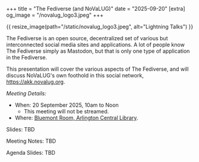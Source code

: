 +++
title = "The Fediverse (and NoVaLUG)"
date = "2025-09-20"
[extra]
og_image = "/novalug_logo3.jpeg"
+++

{{ resize_image(path="/static/novalug_logo3.jpeg", alt="Lightning Talks") }}

The Fediverse is an open source, decentralized set of various but interconnected
social media sites and applications. A lot of people know The Fediverse simply as
Mastodon, but that is only one type of application in the Fediverse.

This presentation will cover the various aspects of The Fediverse, and will
discuss NoVaLUG's own foothold in this social network, <https://akk.novalug.org>.

_Meeting Details:_
* When: 20 September 2025, 10am to Noon
  * This meeting will not be streamed.
* Where: [Bluemont Room, Arlington Central Library](/meetings/location-acl-bluemont).

Slides: TBD

Meeting Notes: TBD

Agenda Slides: TBD
